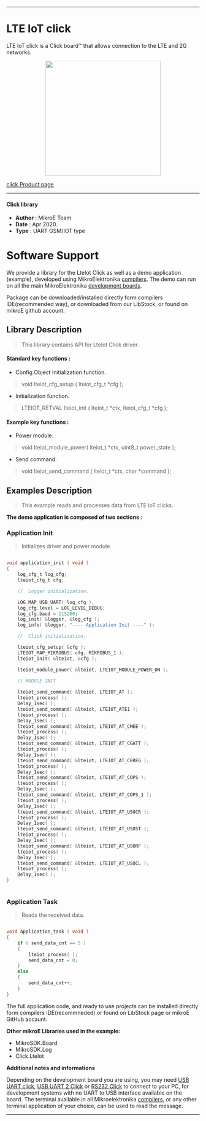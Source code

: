 
---
# LTE IoT click

LTE IoT click is a Click board™ that allows connection to the LTE and 2G networks.

<p align="center">
  <img src="https://download.mikroe.com/images/click_for_ide/lteiot_click.png" height=300px>
</p>

[click Product page](<https://www.mikroe.com/lte-iot-click>)

---


#### Click library 

- **Author**        : MikroE Team
- **Date**          : Apr 2020.
- **Type**          : UART GSM/IOT type


# Software Support

We provide a library for the LteIot Click 
as well as a demo application (example), developed using MikroElektronika 
[compilers](https://shop.mikroe.com/compilers). 
The demo can run on all the main MikroElektronika [development boards](https://shop.mikroe.com/development-boards).

Package can be downloaded/installed directly form compilers IDE(recommended way), or downloaded from our LibStock, or found on mikroE github account. 

## Library Description

> This library contains API for LteIot Click driver.

#### Standard key functions :

- Config Object Initialization function.
> void lteiot_cfg_setup ( lteiot_cfg_t *cfg ); 
 
- Initialization function.
> LTEIOT_RETVAL lteiot_init ( lteiot_t *ctx, lteiot_cfg_t *cfg );

#### Example key functions :

- Power module.
> void lteiot_module_power( lteiot_t *ctx, uint8_t power_state );

- Send command.
> void lteiot_send_command ( lteiot_t *ctx, char *command );

## Examples Description

> This example reads and processes data from LTE IoT clicks.

**The demo application is composed of two sections :**

### Application Init 

> Initializes driver and power module.

```c

void application_init ( void )
{
    log_cfg_t log_cfg;
    lteiot_cfg_t cfg;

    //  Logger initialization.

    LOG_MAP_USB_UART( log_cfg );
    log_cfg.level = LOG_LEVEL_DEBUG;
    log_cfg.baud = 115200;
    log_init( &logger, &log_cfg );
    log_info( &logger, "---- Application Init ----" );

    //  Click initialization.

    lteiot_cfg_setup( &cfg );
    LTEIOT_MAP_MIKROBUS( cfg, MIKROBUS_1 );
    lteiot_init( &lteiot, &cfg );

    lteiot_module_power( &lteiot, LTEIOT_MODULE_POWER_ON );

    // MODULE INIT
    
    lteiot_send_command( &lteiot, LTEIOT_AT );
    lteiot_process( );
    Delay_1sec( );
    lteiot_send_command( &lteiot, LTEIOT_ATE1 );
    lteiot_process( );
    Delay_1sec( );
    lteiot_send_command( &lteiot, LTEIOT_AT_CMEE );
    lteiot_process( );
    Delay_1sec( );
    lteiot_send_command( &lteiot, LTEIOT_AT_CGATT );
    lteiot_process( );
    Delay_1sec( );
    lteiot_send_command( &lteiot, LTEIOT_AT_CEREG );
    lteiot_process( );
    Delay_1sec( );
    lteiot_send_command( &lteiot, LTEIOT_AT_COPS );
    lteiot_process( );
    Delay_1sec( );
    lteiot_send_command( &lteiot, LTEIOT_AT_COPS_1 );
    lteiot_process( );
    Delay_1sec( );
    lteiot_send_command( &lteiot, LTEIOT_AT_USOCR );
    lteiot_process( );
    Delay_1sec( );
    lteiot_send_command( &lteiot, LTEIOT_AT_USOST );
    lteiot_process( );
    Delay_1sec( );
    lteiot_send_command( &lteiot, LTEIOT_AT_USORF );
    lteiot_process( );
    Delay_1sec( );
    lteiot_send_command( &lteiot, LTEIOT_AT_USOCL );
    lteiot_process( );
    Delay_1sec( );
}
  
```

### Application Task

> Reads the received data.

```c

void application_task ( void )
{
    if ( send_data_cnt == 5 )
    {
        lteiot_process( );
        send_data_cnt = 0;
    }
    else
    {
        send_data_cnt++;
    }
} 

```


The full application code, and ready to use projects can be  installed directly form compilers IDE(recommneded) or found on LibStock page or mikroE GitHub accaunt.

**Other mikroE Libraries used in the example:** 

- MikroSDK.Board
- MikroSDK.Log
- Click.LteIot

**Additional notes and informations**

Depending on the development board you are using, you may need 
[USB UART click](https://shop.mikroe.com/usb-uart-click), 
[USB UART 2 Click](https://shop.mikroe.com/usb-uart-2-click) or 
[RS232 Click](https://shop.mikroe.com/rs232-click) to connect to your PC, for 
development systems with no UART to USB interface available on the board. The 
terminal available in all Mikroelektronika 
[compilers](https://shop.mikroe.com/compilers), or any other terminal application 
of your choice, can be used to read the message.



---
